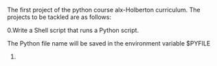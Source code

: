 The first project of the python course alx-Holberton curriculum.
The projects  to be tackled are as follows:

0.Write a Shell script that runs a Python script.

The Python file name will be saved in the environment variable $PYFILE

1.
